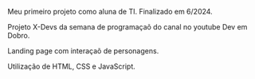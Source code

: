 Meu primeiro projeto como aluna de TI. 
Finalizado em 6/2024.

Projeto X-Devs da semana de programaçaõ do canal no youtube Dev em Dobro.

Landing page com interaçaõ de personagens.

Utilização de HTML, CSS e JavaScript.